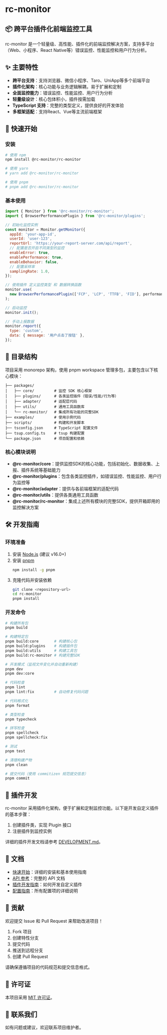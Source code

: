 # rc-monitor

## 📦 跨平台插件化前端监控工具

rc-monitor 是一个轻量级、高性能、插件化的前端监控解决方案，支持多平台（Web、小程序、React Native等）错误监控、性能监控和用户行为分析。

## ✨ 主要特性

- **跨平台支持**：支持浏览器、微信小程序、Taro、UniApp等多个前端平台
- **插件化架构**：核心功能与业务逻辑解耦，易于扩展和定制
- **全面监控能力**：错误监控、性能监控、用户行为分析
- **轻量级设计**：核心包体积小，插件按需加载
- **TypeScript 支持**：完整的类型定义，提供良好的开发体验
- **多框架适配**：支持React、Vue等主流前端框架

## 🚀 快速开始

### 安装

```bash
# 使用 npm
npm install @rc-monitor/rc-monitor

# 使用 yarn
# yarn add @rc-monitor/rc-monitor

# 使用 pnpm
# pnpm add @rc-monitor/rc-monitor
```

### 基本使用

```javascript
import { Monitor } from '@rc-monitor/rc-monitor';
import { BrowserPerformancePlugin } from '@rc-monitor/plugins';

// 初始化监控实例
const monitor = Monitor.getMonitor({
  appId: 'your-app-id',
  userId: 'user-123',
  reportUrl: 'https://your-report-server.com/api/report',
  // 配置是否开启不同类型的监控
  enableError: true,
  enablePerformance: true,
  enableBehavior: false,
  // 配置采样率
  samplingRate: 1.0,
});

// 使用插件 定义监控类型 和 数据转换函数
monitor.use(
  new BrowserPerformancePlugin(['FCP', 'LCP', 'TTFB', 'FID'], performanceData => transform(data))
);

// 启动监控
monitor.init();

// 手动上报数据
monitor.report({
  type: 'custom',
  data: { message: '用户点击了按钮' },
});
```

## 📁 目录结构

项目采用 monorepo 架构，使用 pnpm workspace 管理多包，主要包含以下核心模块：

```
├── packages/
│   ├── core/         # 监控 SDK 核心框架
│   ├── plugins/      # 各类监控插件（错误/性能/行为等）
│   ├── adapter/      # 适配层代码
│   ├── utils/        # 通用工具函数库
│   └── rc-monitor/   # 集成所有功能的完整SDK
├── examples/         # 使用示例代码
├── scripts/          # 构建和开发脚本
├── tsconfig.json     # TypeScript 配置文件
├── tsup.config.ts    # tsup 构建配置
└── package.json      # 项目配置和依赖
```

### 核心模块说明

- **@rc-monitor/core**：提供监控SDK的核心功能，包括初始化、数据收集、上报、插件系统等基础能力
- **@rc-monitor/plugins**：包含各类监控插件，如错误监控、性能监控、用户行为监控等
- **@rc-monitor/adapter**：提供与各前端框架的适配代码
- **@rc-monitor/utils**：提供各类通用工具函数
- **@rc-monitor/rc-monitor**：集成上述所有模块的完整SDK，提供开箱即用的监控解决方案

## 🛠️ 开发指南

### 环境准备

1. 安装 [Node.js](https://nodejs.org/) (建议 v16.0+)
2. 安装 [pnpm](https://pnpm.io/)
   ```bash
   npm install -g pnpm
   ```
3. 克隆代码并安装依赖
   ```bash
   git clone <repository-url>
   cd rc-monitor
   pnpm install
   ```

### 开发命令

```bash
# 构建所有包
pnpm build

# 构建特定包
pnpm build:core       # 构建核心包
pnpm build:plugins    # 构建插件包
pnpm build:utils      # 构建工具包
pnpm build:rc-monitor # 构建完整SDK

# 开发模式（监视文件变化并自动重新构建）
pnpm dev
pnpm dev:core

# 代码检查
pnpm lint
pnpm lint:fix         # 自动修复代码问题

# 代码格式化
pnpm format

# 类型检查
pnpm typecheck

# 拼写检查
pnpm spellcheck
pnpm spellcheck:fix

# 测试
pnpm test

# 清理构建产物
pnpm clean

# 提交代码（使用 commitizen 规范提交信息）
pnpm commit
```

## 📝 插件开发

rc-monitor 采用插件化架构，便于扩展和定制监控功能。以下是开发自定义插件的基本步骤：

1. 创建插件类，实现 Plugin 接口
2. 注册插件到监控实例

详细的插件开发文档请参考 [DEVELOPMENT.md](DEVELOPMENT.md)。

## 📖 文档

- [快速开始](docs/GETTING-STARTED.md)：详细的安装和基本使用指南
- [API 参考](docs/API.md)：完整的 API 文档
- [插件开发指南](DEVELOPMENT.md)：如何开发自定义插件
- [配置指南](docs/CONFIGURATION.md)：所有配置项的详细说明

## 🤝 贡献

欢迎提交 Issue 和 Pull Request 来帮助改进项目！

1. Fork 项目
2. 创建特性分支
3. 提交代码
4. 推送到远程分支
5. 创建 Pull Request

请确保遵循项目的代码规范和提交信息格式。

## 📄 许可证

本项目采用 [MIT 许可证](LICENSE)。

## 📧 联系我们

如有问题或建议，欢迎联系项目维护者。
